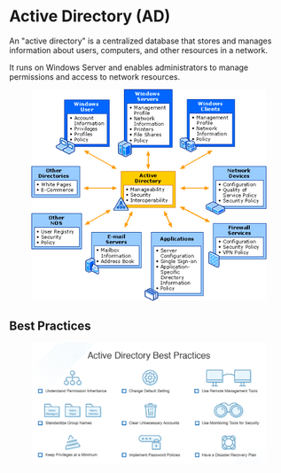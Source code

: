 # Active Directory (AD)

An "active directory" is a centralized database that stores and manages information about users, computers, and other resources in a network.

It runs on Windows Server and enables administrators to manage permissions and access to network resources.

<figure><img src="../../.gitbook/assets/image (1) (1) (1) (1) (1) (1).png" alt=""><figcaption></figcaption></figure>

## Best Practices

<figure><img src="../../.gitbook/assets/image (1) (1) (1) (1) (1) (1) (1).png" alt=""><figcaption></figcaption></figure>
